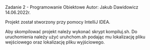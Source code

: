 Zadanie 2 - Programowanie Obiektowe
Autor: Jakub Dawidowicz
14.06.2022r.

Projekt został stworzony przy pomocy IntelliJ IDEA.

Aby skompilować projekt należy wykonać skrypt kompiluj.sh.
Do uruchomienia należy użyć uruhchom.sh podając mu lokalizację pliku
wejściowego oraz lokalizację pliku wyjściowego. 
